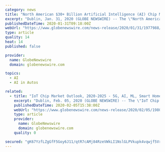 ```yaml
---
category: news
title: "North American $30+ Billion Artificial Intelligence (AI) Chip Market Outlook to 2027: Projecting a CAGR of 32%"
excerpt: "Dublin, Jan. 31, 2020 (GLOBE NEWSWIRE) -- The \"North America Artificial Intelligence Chip Market to 2027 - Regional Analysis and Forecasts"
publishedDateTime: 2020-01-31T09:18:00Z
webUrl: "https://www.globenewswire.com/news-release/2020/01/31/1977988/0/en/North-American-30-Billion-Artificial-Intelligence-AI-Chip-Market-Outlook-to-2027-Projecting-a-CAGR-of-32.html"
type: article
quality: 14
heat: 14
published: false

provider:
  name: GlobeNewswire
  domain: globenewswire.com

topics:
  - AI
  - AI in Autos

related:
  - title: "IoT Chip Market Outlook, 2020-2025 - 5G, AI, ML, Smart Homes, Smart Cities, and IoT Connected Devices in Electronics & Automotive Will Drive Growth"
    excerpt: "Dublin, Feb. 05, 2020 (GLOBE NEWSWIRE) -- The \"IoT Chip Market - Growth, Trends, and Forecast (2020 - 2025)\" report has been added to ResearchAndMarkets.com's offering. The global IoT chip market is expected to register a CAGR of 13."
    publishedDateTime: 2020-02-05T15:38:00Z
    webUrl: "https://www.globenewswire.com/news-release/2020/02/05/1980393/0/en/IoT-Chip-Market-Outlook-2020-2025-5G-AI-ML-Smart-Homes-Smart-Cities-and-IoT-Connected-Devices-in-Electronics-Automotive-Will-Drive-Growth.html"
    type: article
    provider:
      name: GlobeNewswire
      domain: globenewswire.com
    quality: 0

secured: "gK67YzfLZgGfF5Goy6J11/qtR7cAMj84RzeVWkLI1NslGLPVkupk4vqwjf5VrjqAA1NXg1sZMkkJOmWO80SV2kXuSEUyWqYTz4y3grFcx+R7BjwafJRzq4iBYS8L7qaYSYA6opQhyCOHMUKxfWXzntnk/ZMaQ9L90nLcWGgqbynnp6MT7pHwDFV3aFJn92UnyJZy0ZZKzEyskQah3ZF5wSKjSE0C6tRX+Dz8f639u3CW7XGht6+7T4uOrXnE53GhNqyIbNTGYwX+3JmZ2fQdpvDIIOYpo3HetoevxCn70thSZ2mygLW5Q2WI0Sh4hbi+;NBPkejXGTc6O41XMEeULuw=="
---
```


